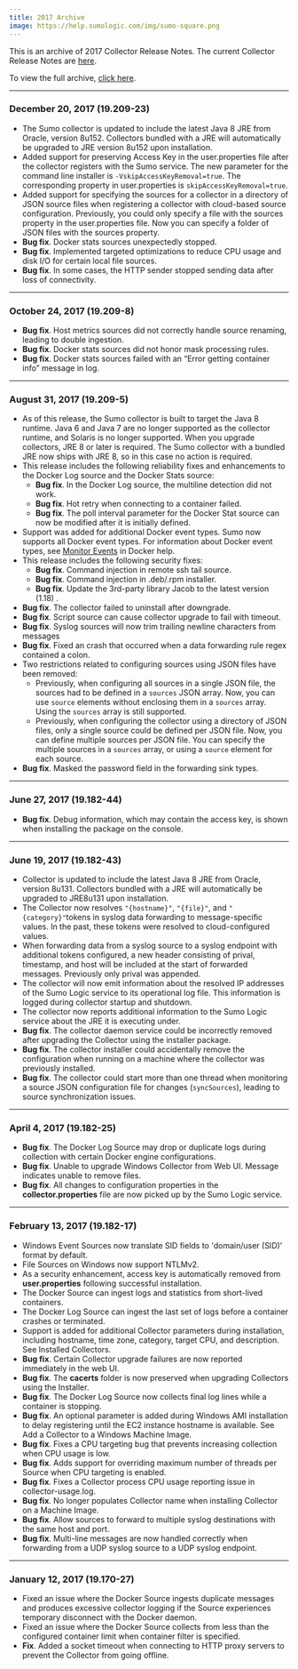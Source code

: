 ```yaml
---
title: 2017 Archive
image: https://help.sumologic.com/img/sumo-square.png
---
```


This is an archive of 2017 Collector Release Notes. The current Collector Release Notes are [here](/release-notes-collector).

To view the full archive, [click here](/release-notes-collector/archive).

<!--truncate-->

---
### December 20, 2017 (19.209-23)
* The Sumo collector is updated to include the latest Java 8 JRE from Oracle, version 8u152. Collectors bundled with a JRE will automatically be upgraded to JRE version 8u152 upon installation.
* Added support for preserving Access Key in the user.properties file after the collector registers with the Sumo service. The new parameter for the command line installer is `-VskipAccessKeyRemoval=true`. The corresponding property in user.properties is `skipAccessKeyRemoval=true`.  
* Added support for specifying the sources for a collector in a directory of JSON source files when registering a collector with cloud-based source configuration. Previously, you could only specify a file with the sources property in the user.properties file. Now you can specify a folder of JSON files with the sources property.
* **Bug fix**. Docker stats sources unexpectedly stopped.
* **Bug fix**. Implemented targeted optimizations to reduce CPU usage and disk I/O for certain local file sources.
* **Bug fix**. In some cases, the HTTP sender stopped sending data after loss of connectivity.

---
### October 24, 2017 (19.209-8)
* **Bug fix**. Host metrics sources did not correctly handle source renaming, leading to double ingestion.
* **Bug fix**. Docker stats sources did not honor mask processing rules.
* **Bug fix**. Docker stats sources failed with an “Error getting container info” message in log.

---
### August 31, 2017 (19.209-5)
* As of this release, the Sumo collector is built to target the Java 8 runtime. Java 6 and Java 7 are no longer supported as the collector runtime, and Solaris is no longer supported. When you upgrade collectors, JRE 8 or later is required. The Sumo collector with a bundled JRE now ships with JRE 8, so in this case no action is required.
* This release includes the following reliability fixes and enhancements to the Docker Log source and the Docker Stats source: 
    * **Bug fix**. In the Docker Log source, the multiline detection did not work. 
    * **Bug fix**. Hot retry when connecting to a container failed. 
    * **Bug fix**. The poll interval parameter for the Docker Stat source can now be modified after it is initially defined. 
* Support was added for additional Docker event types. Sumo now supports all Docker event types. For information about Docker event types, see [Monitor Events](https://docs.docker.com/engine/api/v1.30/#operation/SystemEvents) in Docker help.
* This release includes the following security fixes: 
    * **Bug fix**. Command injection in remote ssh tail source. 
    * **Bug fix**. Command injection in .deb/.rpm installer. 
    * **Bug fix**. Update the 3rd-party library Jacob to the latest version (1.18) .
* **Bug fix**. The collector failed to uninstall after downgrade. 
* **Bug fix**. Script source can cause collector upgrade to fail with timeout.
* **Bug fix**. Syslog sources will now trim trailing newline characters from messages
* **Bug fix**. Fixed an crash that occurred when a data forwarding rule regex contained a colon.
* Two restrictions related to configuring sources using JSON files have been removed: 
    * Previously, when configuring all sources in a single JSON file, the sources had to be defined in a `sources` JSON array. Now, you can use `source` elements without enclosing them in a `sources` array. Using the `sources` array is still supported. 
    * Previously, when configuring the collector using a directory of JSON files, only a single source could be defined per JSON file. Now, you can define multiple sources per JSON file. You can specify the multiple sources in a `sources` array, or using a `source` element for each source. 
* **Bug fix**. Masked the password field in the forwarding sink types. 

---
### June 27, 2017 (19.182-44)
* **Bug fix**. Debug information, which may contain the access key, is shown when installing the package on the console.

---
### June 19, 2017 (19.182-43)
* Collector is updated to include the latest Java 8 JRE from Oracle, version 8u131. Collectors bundled with a JRE will automatically be upgraded to JRE8u131 upon installation.
* The Collector now resolves `"{hostname}"`, `"{file}"`, and `"{category}"`tokens in syslog data forwarding to message-specific values. In the past, these tokens were resolved to  cloud-configured values.
* When forwarding data from a syslog source to a syslog endpoint with additional tokens configured, a new header consisting of prival, timestamp, and host will be included at the start of forwarded messages. Previously only prival was appended.
* The collector will now emit information about the resolved IP addresses of the Sumo Logic service to its operational log file. This information is logged during collector startup and shutdown.
* The collector now reports additional information to the Sumo Logic service about the JRE it is executing under.
* **Bug fix**. The collector daemon service could be incorrectly removed after upgrading the Collector using the installer package.
* **Bug fix**. The collector installer could accidentally remove the configuration when running on a machine where the collector was previously installed.
* **Bug fix**. The collector could start more than one thread when monitoring a source JSON configuration file for changes (`syncSources`), leading to source synchronization issues.

---
### April 4, 2017 (19.182-25)
* **Bug fix**. The Docker Log Source may drop or duplicate logs during collection with certain Docker engine configurations.
* **Bug fix**. Unable to upgrade Windows Collector from Web UI. Message indicates unable to remove files.
* **Bug fix**. All changes to configuration properties in the **collector.properties** file are now picked up by the Sumo Logic service.

---
### February 13, 2017 (19.182-17)
* Windows Event Sources now translate SID fields to 'domain/user (SID)' format by default.
* File Sources on Windows now support NTLMv2.
* As a security enhancement, access key is automatically removed from **user.properties** following successful installation.
* The Docker Source can ingest logs and statistics from short-lived containers.
* The Docker Log Source can ingest the last set of logs before a container crashes or terminated.
* Support is added for additional Collector parameters during installation, including hostname, time zone, category, target CPU, and description.  See Installed Collectors.
* **Bug fix**. Certain Collector upgrade failures are now reported immediately in the web UI.
* **Bug fix**. The **cacerts** folder is now preserved when upgrading Collectors using the Installer.
* **Bug fix**. The Docker Log Source now collects final log lines while a container is stopping.
* **Bug fix**. An optional parameter is added during Windows AMI installation to delay registering until the EC2 instance hostname is available.  See Add a Collector to a Windows Machine Image.
* **Bug fix**. Fixes a CPU targeting bug that prevents increasing collection when CPU usage is low.
* **Bug fix**. Adds support for overriding maximum number of threads per Source when CPU targeting is enabled.
* **Bug fix**. Fixes a Collector process CPU usage reporting issue in collector-usage.log.
* **Bug fix**. No longer populates Collector name when installing Collector on a Machine Image.
* **Bug fix**. Allow sources to forward to multiple syslog destinations with the same host and port.
* **Bug fix**. Multi-line messages are now handled correctly when forwarding from a UDP syslog source to a UDP syslog endpoint.

---
### January 12, 2017 (19.170-27)
* Fixed an issue where the Docker Source ingests duplicate messages and produces excessive collector logging if the Source experiences temporary disconnect with the Docker daemon.
* Fixed an issue where the Docker Source collects from less than the configured container limit when container filter is specified.
* **Fix**. Added a socket timeout when connecting to HTTP proxy servers to prevent the Collector from going offline.
